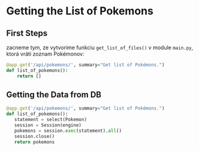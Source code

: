 # Getting the List of Pokemons


## First Steps

zacneme tym, ze vytvorime funkciu `get_list_of_files()` v module `main.py`, ktorá vráti zoznam Pokémonov:

```python
@app.get('/api/pokemons/', summary="Get list of Pokémons.")
def list_of_pokemons():
    return []
```

## Getting the Data from DB

```python
@app.get('/api/pokemons/', summary="Get list of Pokémons.")
def list_of_pokemons():
   statement = select(Pokemon)
   session = Session(engine)
   pokemons = session.exec(statement).all()
   session.close()
   return pokemons
```


